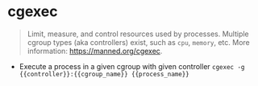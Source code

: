 # cgexec
> Limit, measure, and control resources used by processes.
> Multiple cgroup types (aka controllers) exist, such as `cpu`, `memory`, etc.
> More information: <https://manned.org/cgexec>.

- Execute a process in a given cgroup with given controller
`cgexec -g {{controller}}:{{cgroup_name}} {{process_name}}`
